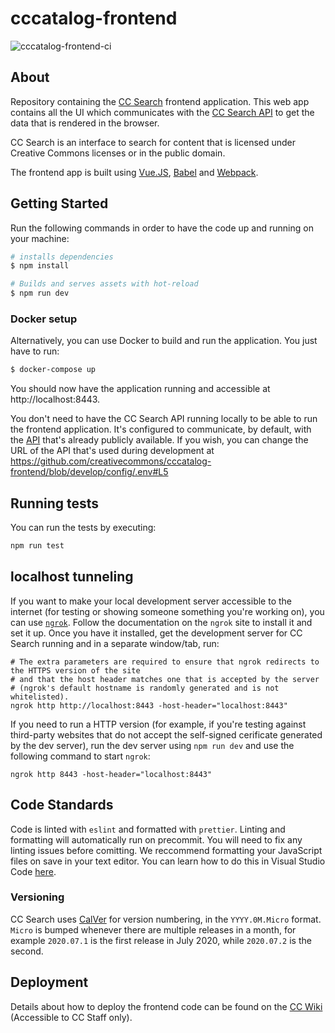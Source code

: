 # cccatalog-frontend

![cccatalog-frontend-ci](https://github.com/creativecommons/cccatalog-frontend/workflows/cccatalog-frontend-ci/badge.svg)

## About

Repository containing the [CC Search](https://ccsearch.creativecommons.org/) frontend application. This web app contains all the UI which communicates with the [CC Search API](https://github.com/creativecommons/cccatalog-api) to get the data that is rendered in the browser.

CC Search is an interface to search for content that is licensed under Creative Commons licenses or in the public domain.

The frontend app is built using [Vue.JS](https://vuejs.org/), [Babel](https://babeljs.io/) and [Webpack](https://webpack.js.org/).

## Getting Started

Run the following commands in order to have the code up and running on your machine:

```bash
# installs dependencies
$ npm install

# Builds and serves assets with hot-reload
$ npm run dev
```

### Docker setup

Alternatively, you can use Docker to build and run the application. You just have to run:

```bash
$ docker-compose up
```

You should now have the application running and accessible at http://localhost:8443.

You don't need to have the CC Search API running locally to be able to run the frontend application. It's configured to communicate, by default, with the [API](https://api.creativecommons.engineering) that's already publicly available. If you wish, you can change the URL of the API that's used during development at https://github.com/creativecommons/cccatalog-frontend/blob/develop/config/.env#L5

## Running tests

You can run the tests by executing:

```bash
npm run test
```

## localhost tunneling

If you want to make your local development server accessible to the internet (for testing or showing someone something you're working on), you can use [`ngrok`](https://ngrok.com/). Follow the documentation on the `ngrok` site to install it and set it up. Once you have it installed, get the development server for CC Search running and in a separate window/tab, run:

```
# The extra parameters are required to ensure that ngrok redirects to the HTTPS version of the site
# and that the host header matches one that is accepted by the server
# (ngrok's default hostname is randomly generated and is not whitelisted).
ngrok http http://localhost:8443 -host-header="localhost:8443"
```

If you need to run a HTTP version (for example, if you're testing against third-party websites that do not accept the self-signed cerificate generated by the dev server), run the dev server using `npm run dev` and use the following command to start `ngrok`:

```
ngrok http 8443 -host-header="localhost:8443"
```

## Code Standards

Code is linted with `eslint` and formatted with `prettier`. Linting and formatting will automatically run on precommit. You will need to fix any linting issues before comitting. We reccommend formatting your JavaScript files on save in your text editor. You can learn how to do this in Visual Studio Code [here](https://marketplace.visualstudio.com/items?itemName=esbenp.prettier-vscode#format-on-save).

### Versioning

CC Search uses [CalVer](https://calver.org/) for version numbering, in the `YYYY.0M.Micro` format. `Micro` is bumped whenever there are multiple releases in a month, for example `2020.07.1` is the first release in July 2020, while `2020.07.2` is the second.

## Deployment

Details about how to deploy the frontend code can be found on the [CC Wiki](https://wikijs.creativecommons.org/tech/cc-search/frontend) (Accessible to CC Staff only).
